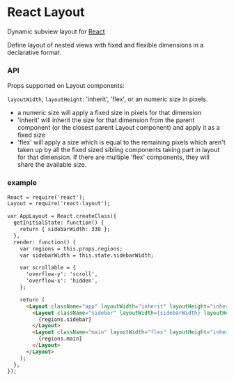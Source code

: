 # React Layout

Dynamic subview layout for [React](http://facebook.github.io/react/)

Define layout of nested views with fixed and flexible dimensions in a declarative format.

### API

Props supported on Layout components:

`layoutWidth`, `layoutHeight`: 'inherit', 'flex', or an numeric size in pixels. 
- a numeric size will apply a fixed size in pixels for that dimension
- 'inherit' will inherit the size for that dimension from the parent component (or the closest parent Layout component) and apply it as a fixed size
- 'flex' will apply a size which is equal to the remaining pixels which aren't taken up by all the fixed sized sibling components taking part in layout for that dimension. If there are multiple 'flex' components, they will share the available size.

### example

```html
React = require('react');
Layout = require('react-layout');

var AppLayout = React.createClass({
  getInitialState: function() {
    return { sidebarWidth: 330 };
  },
  render: function() {
    var regions = this.props.regions;
    var sidebarWidth = this.state.sidebarWidth;

    var scrollable = {
      'overflow-y': 'scroll',
      'overflow-x': 'hidden',
    };

    return (
      <Layout className="app" layoutWidth="inherit" layoutHeight="inherit">
        <Layout className="sidebar" layoutWidth={sidebarWidth} layoutHeight="inherit" style={scrollable}>
          {regions.sidebar}
        </Layout>
        <Layout className="main" layoutWidth="flex" layoutHeight="inherit">
          {regions.main}
        </Layout>
      </Layout>
    );
  },
});
```

